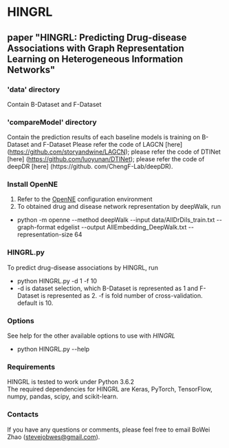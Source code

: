 # HINGRL
## paper "HINGRL: Predicting Drug-disease Associations with Graph Representation Learning on Heterogeneous Information Networks"

### 'data' directory
Contain B-Dataset and F-Dataset

### 'compareModel' directory
Contain the prediction results of each baseline models is training on B-Dataset and F-Dataset
Please refer the code of LAGCN [here] (https://github.com/storyandwine/LAGCN); please refer the code of DTINet [here] (https://github.com/luoyunan/DTINet); please refer the code of deepDR [here] (https://github. com/ChengF-Lab/deepDR).

### Install OpenNE
1. Refer to the [OpenNE](https://github.com/thunlp/OpenNE/tree/pytorch) configuration environment
2. To obtained drug and disease network representation by deepWalk, run
  - python -m openne --method deepWalk --input data/AllDrDiIs_train.txt --graph-format edgelist --output AllEmbedding_DeepWalk.txt --representation-size 64

### HINGRL.py
To predict drug-disease associations by HINGRL, run
  - python HINGRL.py -d 1 -f 10 
  - -d is dataset selection, which B-Dataset is represented as 1 and F-Dataset is represented as 2. -f is fold number of cross-validation. default is 10.   

### Options
See help for the other available options to use with *HINGRL*
  - python HINGRL.py --help

### Requirements
HINGRL is tested to work under Python 3.6.2  
The required dependencies for HINGRL are Keras, PyTorch, TensorFlow, numpy, pandas, scipy, and scikit-learn.

### Contacts
If you have any questions or comments, please feel free to email BoWei Zhao (stevejobwes@gmail.com).
